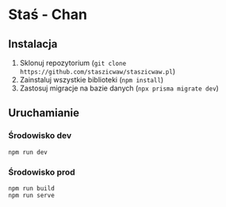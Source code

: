 # Staś - Chan

## Instalacja
1. Sklonuj repozytorium (`git clone https://github.com/staszicwaw/staszicwaw.pl`)
2. Zainstaluj wszystkie biblioteki (`npm install`)
3. Zastosuj migracje na bazie danych (`npx prisma migrate dev`)

## Uruchamianie
### Środowisko dev
```shell
npm run dev
```

### Środowisko prod
```shell
npm run build
npm run serve
```